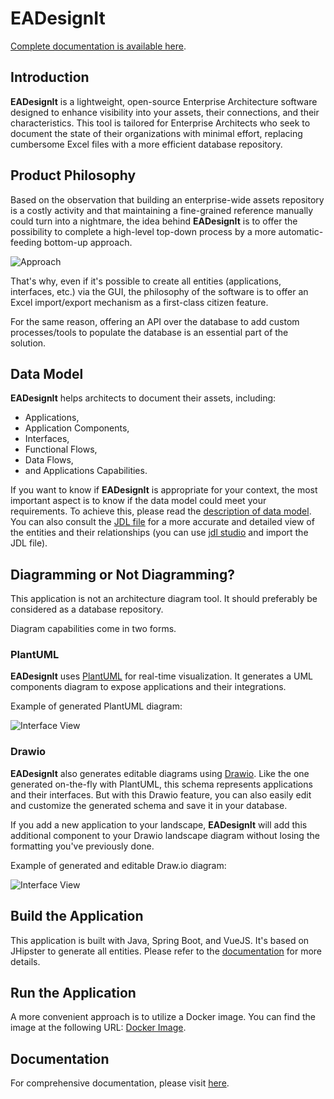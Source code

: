 # EADesignIt

[Complete documentation is available here](https://architech.lu/ea-design-it/).

## Introduction

**EADesignIt** is a lightweight, open-source Enterprise Architecture software designed to enhance visibility into your assets, their connections, and their characteristics. This tool is tailored for Enterprise Architects who seek to document the state of their organizations with minimal effort, replacing cumbersome Excel files with a more efficient database repository.

## Product Philosophy

Based on the observation that building an enterprise-wide assets repository is a costly activity and that maintaining a fine-grained reference manually could turn into a nightmare, the idea behind **EADesignIt** is to offer the possibility to complete a high-level top-down process by a more automatic-feeding bottom-up approach.

![Approach](./docs/images/top-bottom.svg)

That's why, even if it's possible to create all entities (applications, interfaces, etc.) via the GUI, the philosophy of the software is to offer an Excel import/export mechanism as a first-class citizen feature.

For the same reason, offering an API over the database to add custom processes/tools to populate the database is an essential part of the solution.

## Data Model

**EADesignIt** helps architects to document their assets, including:

- Applications,
- Application Components,
- Interfaces,
- Functional Flows,
- Data Flows,
- and Applications Capabilities.

If you want to know if **EADesignIt** is appropriate for your context, the most important aspect is to know if the data model could meet your requirements. To achieve this, please read the [description of data model](https://architech.lu/ea-design-it/metamodel/). You can also consult the [JDL file](./jhipster-jdl-metamodel.jdl) for a more accurate and detailed view of the entities and their relationships (you can use [jdl studio](https://start.jhipster.tech/jdl-studio/) and import the JDL file).

## Diagramming or Not Diagramming?

This application is not an architecture diagram tool. It should preferably be considered as a database repository.

Diagram capabilities come in two forms.

### PlantUML

**EADesignIt** uses [PlantUML](https://www.plantuml.com) for real-time visualization. It generates a UML components diagram to expose applications and their integrations.

Example of generated PlantUML diagram:

![Interface View](./docs/application/screenshot-plantuml.png)

### Drawio

**EADesignIt** also generates editable diagrams using [Drawio](https://drawio-app.com). Like the one generated on-the-fly with PlantUML, this schema represents applications and their interfaces. But with this Drawio feature, you can also easily edit and customize the generated schema and save it in your database.

If you add a new application to your landscape, **EADesignIt** will add this additional component to your Drawio landscape diagram without losing the formatting you've previously done.

Example of generated and editable Draw.io diagram:

![Interface View](./docs/application/screenshot-drawio.png)

## Build the Application

This application is built with Java, Spring Boot, and VueJS. It's based on JHipster to generate all entities. Please refer to the [documentation](https://github.com/mauvaisetroupe/ea-design-it/blob/main/docs/jhipster/jhipster.md) for more details.

## Run the Application

A more convenient approach is to utilize a Docker image. You can find the image at the following URL: [Docker Image](https://hub.docker.com/repository/docker/mauvaisetroupe/ea-design-it/).

## Documentation

For comprehensive documentation, please visit [here](https://architech.lu/ea-design-it/).
